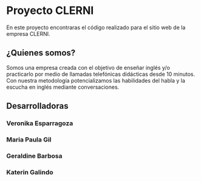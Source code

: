 # Proyecto CLERNI

En este proyecto encontraras el código realizado para el sitio web de la empresa CLERNI.

## ¿Quienes somos?
Somos una empresa creada con el objetivo de enseñar inglés y/o practicarlo por medio de llamadas telefónicas didácticas desde 10 minutos. Con nuestra metodología potencializamos las habilidades del habla y la escucha en inglés mediante conversaciones.

## Desarrolladoras
### Veronika Esparragoza
### Maria Paula Gil
### Geraldine Barbosa
### Katerin Galindo
